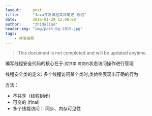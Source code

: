 ```yaml
---
layout:     post
title:      "Java并发编程实战笔记-总结"
date:       2016-01-29 12:00:00
author:     "zhidaliao"
header-img: "img/post-bg-2015.jpg"
tags:
    - 并发编程
---
```


> This document is not completed and will be updated anytime.


编写线程安全代码的核心在于:对`共享` `可变的`状态访问操作进行管理

线程安全类的定义: 多个线程访问某个类时,类始终表现出正确的行为

方法： 
- 不共享（线程封闭）
- 可变的 (final)
- 多个线程访问： 同步、内存可见性



